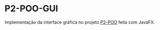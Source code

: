 # P2-POO-GUI

Implementação da interface gráfica no projeto [P2-POO](https://github.com/fnm-dev/P2-POO) feita com JavaFX.
